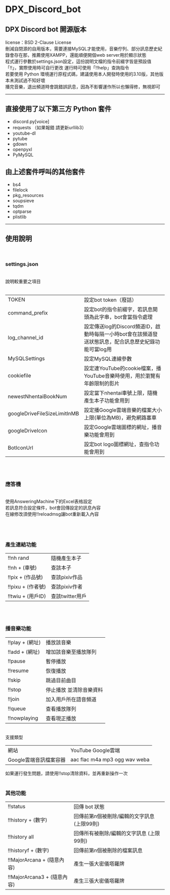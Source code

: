 # DPX_Discord_bot

DPX Discord bot 開源版本
---
license：BSD 2-Clause License  
刪減自閉源的自用版本，需要連接MySQL才能使用，音樂佇列、部分訊息歷史紀錄會存在那，推薦使用XAMPP，還能順便開個web server用於顯示狀態  
程式運行參數於settings.json設定，這份說明文檔的指令前綴字皆是預設值「!!」，實際使用時可自行更改
運行時可使用「!!help」查詢指令  
若要使用 Python 環境運行原程式碼，建議使用本人開發時使用的3.10版，其他版本未測試過不知好壞  
播完音樂，退出頻道時會跳錯誤訊息，因為不影響運作所以也懶得修，無視即可
***
## 直接使用了以下第三方 Python 套件
- discord.py[voice]
- requests  （如果報錯 請更新urllib3）
- youtube-dl
- pytube
- gdown
- openpyxl
- PyMySQL
## 由上述套件呼叫的其他套件
- bs4
- filelock
- pkg_resources
- soupsieve
- tqdm
- optparse
- plistlib
***
## 使用說明

<br>

### **settings.json**
<br>
說明較重要之項目
<br><br>
<table>
<tr><td>TOKEN</td><td>設定bot token（廢話）</td></tr>
<tr><td>command_prefix</td><td>設定bot的指令前綴字，若訊息開頭為此字串，bot會當指令處理</td></tr>
<tr><td>log_channel_id</td><td>設定傳送log的Discord頻道ID，啟動時每隔一小時bot會在該頻道發送狀態訊息，配合訊息歷史紀錄功能可當log用</td></tr>
<tr><td>MySQLSettings</td><td>設定MySQL連線參數</td></tr>
<tr><td>cookiefile</td><td>設定連YouTube的cookie檔案，播YouTube音樂時使用，用於瀏覽有年齡限制的影片</td></tr>
<tr><td>newestNhentaiBookNum</td><td>設定當下nhentai車號上限，隨機產生本子功能會用到</td></tr>
<tr><td>googleDriveFileSizeLimitInMB</td><td>設定播Google雲端音樂的檔案大小上限(單位為MB)，避免網路塞車</td></tr>
<tr><td>googleDriveIcon</td><td>設定Google雲端圖標的網址，播音樂功能會用到</td></tr>
<tr><td>BotIconUrl</td><td>設定bot logo圖標網址，查指令功能會用到</td></tr>
</table>
<br><br>

### **應答機**
<br>
使用AnsweringMachine下的Excel表格設定<br>
若訊息符合設定條件，bot會回傳設定的訊息內容<br>
在線修改須使用!!reloadmsg讓bot重新載入內容<br>
<br><br><br>

### **產生連結功能**
<table>
<tr><td>!!nh rand</td><td>隨機產生本子</td></tr>
<tr><td>!!nh + (車號)</td><td>查該本子</td></tr>
<tr><td>!!pix + (作品號)</td><td>查該pixiv作品</td></tr>
<tr><td>!!pixu + (作者號)</td><td>查該pixiv作者</td></tr>
<tr><td>!!twiu + (用戶ID)</td><td>查該twitter用戶</td></tr>
</table>
<br><br>

### **播音樂功能**
<table>
<tr><td>!!play + (網址)</td><td>播放該音樂</td></tr>
<tr><td>!!add + (網址)</td><td>增加該音樂至播放隊列</td></tr>
<tr><td>!!pause</td><td>暫停播放</td></tr>
<tr><td>!!resume</td><td>恢復播放</td></tr>
<tr><td>!!skip</td><td>跳過目前曲目</td></tr>
<tr><td>!!stop</td><td>停止播放 並清除音樂資料</td></tr>
<tr><td>!!join</td><td>加入用戶所在語音頻道</td></tr>
<tr><td>!!queue</td><td>查看播放隊列</td></tr>
<tr><td>!!nowplaying</td><td>查看現正播放</td></tr>
</table>
<br>
支援類型
<table>
<tr><td>網站</td><td>YouTube Google雲端</td></tr>
<tr><td>Google雲端音訊檔案容器</td><td>aac flac m4a mp3 ogg wav weba</td></tr>
</table>
如果運行發生問題，請使用!!stop清除資料，並再重新操作一次
<br><br>

### **其他功能**
<table>
<tr><td>!!status</td><td>回傳 bot 狀態</td></tr>
<tr><td>!!history + (數字)</td><td>回傳前第n個被刪除/編輯的文字訊息 (上限99則)</td></tr>
<tr><td>!!history all</td><td>回傳所有被刪除/編輯的文字訊息 (上限99則)</td></tr>
<tr><td>!!historyf + (數字)</td><td>回傳前第n個被刪除的檔案訊息</td></tr>
<tr><td>!!MajorArcana + (隨意內容)</td><td>產生一張大密儀塔羅牌</td></tr>
<tr><td>!!MajorArcana3 + (隨意內容)</td><td>產生三張大密儀塔羅牌</td></tr>
</table>